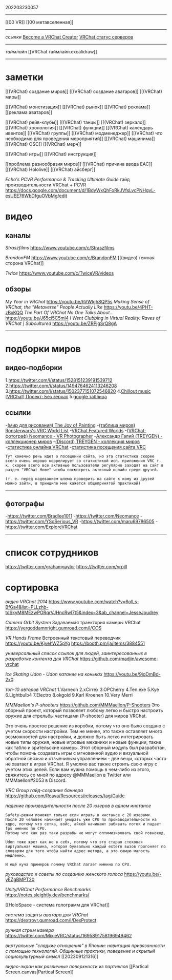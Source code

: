 202203230057
***
[[00 VR]] [[00 метавселенная]]
***
*ссылки*
[Become a VRChat Creator](https://creators.vrchat.com/)
[VRChat статус серверов](https://status.vrchat.com/)

***

*таймлайн*
[[VRChat таймлайн.excalidraw]]

***

# заметки
[[(VRChat) создание миров]]
[[(VRChat) создание аватаров]]
[[(VRChat) миры]]

[[(VRChat) монетизация]]
[[(VRChat) рынок]]
[[(VRChat) реклама]]
[[реклама аватаров]]

[[(VRChat) рейв-клубы]]
[[(VRChat) танцы]]
[[(VRChat) зеркало]]
[[(VRChat) хронология]]
[[(VRChat) функции]]
[[(VRChat) календарь ивентов]]
[[(VRChat) группы]]
[[(VRChat) модменеджер]]
[[(VRChat) что необходимо для проведения мероприятий]]
[[(VRChat) машинима]]
[[(VRChat) OSC]]
[[(VRChat) мерч]]

[[(VRChat) игры]]
[[(VRChat) инструкция]]

[[проблема разнообразия миров]]
[[(VRChat) причина ввода EAC]]
[[(VRChat) Hololive]]
[[(VRChat) айсберг]]

*Echo's PCVR Performance & Tracking Ultimate Guide*
гайд производительности VRChat + PCVR
https://docs.google.com/document/d/1BdyWxQhFoRkJVfsLvcPNHgvL-esUEE76WbDfguOVbMg/edit

# видео
## каналы
*Straszfilms*
https://www.youtube.com/c/Straszfilms

*BrandonFM*
https://www.youtube.com/c/BrandonFM
[[(видео) темная сторона VRChat]]

*Twice*
https://www.youtube.com/c/TwiceVR/videos
## обзоры
*My Year in VRChat*
https://youtu.be/hVWlgh8QP5s
*Making Sense of VRChat, the "Metaverse" People Actually Like*
https://youtu.be/4PHT-zBxKQQ
*The Part Of VRChat No One Talks About...*
https://youtu.be/J65ci5C5ml4
*I Went Clubbing in Virtual Reality: Raves of VRChat | Subcultured*
https://youtu.be/ZRPjgSrQ8gA
***
# подборки миров
## видео-подборки
1.https://twitter.com/i/status/1528151239191539712
2.https://twitter.com/i/status/1494764624113246208
3.https://twitter.com/i/status/1502377151072546820
4.[Chillout music [VRChat] Проект: Без зеркал](https://youtu.be/o7f_lbOFCjQ)
5.[google таблица](https://docs.google.com/spreadsheets/d/1aXzKnCCntehpCeJy-v0mHab4EokS73-0VPeVVcQAhjY/edit#gid=0)
## ссылки
-[(мир для рисования) The Joy of Painting](https://twitter.com/VirtuaLilly/status/1529729849824268288)
-[(таблица миров) Ronsterwars's VRC World List](https://docs.google.com/spreadsheets/d/15SyeIyQd_lXsNhyUGWxG6uLcvTlxtZj5_xRE4JOORnU/edit#gid=1817515399)
-[VRChat Featured Worlds](https://twitter.com/ExploreVRChat)
-[(VRChat-фотограф) Neomance - VR Photographer](https://twitter.com/Neomance)
-[Александр Галий (TREYGEN) - коллекционер миров](https://t.me/c/1591552151/6151)
-[(Discord) TREYGEN - коллекция миров](https://discord.gg/sWuRxSMx)
-[статистика онлайна VRChat](https://metrics.vrchat.community/?orgId=1&refresh=30s)
-[статистика посещения сайта VRC](https://www.similarweb.com/ru/website/vrchat.com/#overview)
```
Тут конечно речь идет о посещении сайта, но эта статистика скорее всего очень хорошо коррелирует со статистикой исп. приложения VRC т. к. скорее всего все активные пользователи регулярно заходят на сайт в раздел "VRChat Home" чтобы посмотреть активный онлайн среди друзей.

(т. е. перед надеванием шлема проверить на сайте к кому из друзей можно зайти, в принципе мне кажется общепринятой практикой)
```
***
## фотографы
-https://twitter.com/Bradlee1011
-https://twitter.com/Neomance
-https://twitter.com/YSoSerious_VR
-https://twitter.com/maru69786505
-https://twitter.com/ExploreVRChat
***
# список сотрудников
https://twitter.com/grahamgaylor
https://twitter.com/vrpill
# сортировка
*видео VRChat 2014*
https://www.youtube.com/watch?v=6olLs-BfGa4&list=PLLzhb-tdSkyM8MEzwPORqrVJHncRwI7t5&index=3&ab_channel=JesseJoudrey

*Camera Orbit System*
Задаваемая траектория камеры VRChat
https://yergoddamnright.gumroad.com/l/COS

*VR Hands Frame*
Встроенный текстовый переводчик
https://youtu.be/KjvehWZ5pYg
https://booth.pm/ja/items/3884551

*универсальный список ссылок для людей, заинтересованных в разработке контента для VRChat*
https://github.com/madjin/awesome-vrchat

*Ice Skating Udon - Udon катание на коньках*
https://youtu.be/9igDmBd-2x0

*топ-10 авторов VRChat*
1.Varneon 
2.xCirrex
3.OPCherry 
4.Ten.exe 
5.Kye 
6.Lightbulb4 
7.Electro 
8.okgold 
9.Karl Kroenen 
10.Very Merri

*MMMaellon's P-shooters*
https://github.com/MMMaellon/P-Shooters
Это сборный проект, который позволяет любому легко и быстро настроить оружие для стрельбы частицами (P-shooter) для миров VRChat.  
  
Это очень простое решение из коробки, потому что оно было создано с учетом скорости настройки. Тем не менее, это также оставляет много возможностей для настройки, и должно быть легко интегрировать новые типы оружия, новые игровые механики и новые функции, такие как табло и зрительские камеры. Этот сборный модуль был разработан, чтобы помочь создавать игры с мгновенной аудио и визуальной обратной связью и отзывчивым управлением - две вещи, которых часто не хватает в играх VRChat. Я умоляю вас также строить свою игру с учетом этих целей. Если вам нужна помощь в чем-либо из этого, свяжитесь со мной по адресу @MMMaellon в Twitter или MMMaellon#2053 в Discord.

*VRC Group гайд-создание баннера*
https://github.com/Reava/Resources/releases/tag/Guide

*падение производительности после 20 юзеров в одном инстансе*
```
Safety-режим поможет только если играть в инстансе с 20 юзерами. 
После 20 человек начинает умирать уже CPU по производительности на ядро, потому что сетка, войс, айкей начинают забивать поток и падает fps именно по CPU.
Потому что как раз таки разрабы не могут оптимизировать свой говнокод.

Udon тоже жрет как не в себя, потому что это старая стековая виртуальная машина, которая буквально каждый extern вызов прогоняет по словарям для того чтобы найти адрес метода, а это самую малость медленно.

И ещё куча примеров почему VRChat лагает именно по CPU.
```



*руководство и советы по созданию женского голоса*
https://youtu.be/-yEZgBMPT20

*Unity/VRChat Performance Benchmarks*
https://notes.sleightly.dev/benchmarks/

[[HoloSpace - система голограмм для VRChat]]

*система защиты аватара для VRChat*
https://dextrovr.gumroad.com/l/DexProtect

*ручная стрим камера*
https://twitter.com/MixieVRC/status/1695891758196949462

*виртуальные "сладкие отношения" в Японии: навигация привязанности с помощью технологий. Общинные практики, поведение и скрытый социокультурный смысл*
[[202309121316]]

*видео-экран как различные поверхности из партиклов*
[[Partical Screen.canvas|Partical Screen]]
